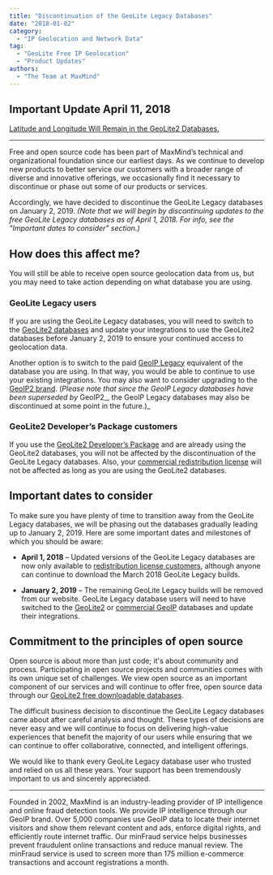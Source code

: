 ```yaml
---
title: "Discontinuation of the GeoLite Legacy Databases"
date: "2018-01-02"
category:
  - "IP Geolocation and Network Data"
tag:
  - "GeoLite Free IP Geolocation"
  - "Product Updates"
authors:
  - "The Team at MaxMind"
---
```


## Important Update April 11, 2018

[Latitude and Longitude Will Remain in the GeoLite2
Databases.](https://blog.maxmind.com/2018/04/11/we-are-listening-latitude-and-longitude-will-remain-in-geolite2-databases/)

* * *

Free and open source code has been part of MaxMind’s technical and
organizational foundation since our earliest days. As we continue to develop new
products to better service our customers with a broader range of diverse and
innovative offerings, we occasionally find it necessary to discontinue or phase
out some of our products or services.

Accordingly, we have decided to discontinue the GeoLite Legacy databases on
January 2, 2019. _(Note that we will begin by discontinuing updates to the free
GeoLite Legacy databases as of April 1, 2018. For info, see the "Important dates
to consider" section.)_

## How does this affect me?

You will still be able to receive open source geolocation data from us, but you
may need to take action depending on what database you are using.

### GeoLite Legacy users

If you are using the GeoLite Legacy databases, you will need to switch to the
[GeoLite2 databases](https://dev.maxmind.com/geoip/geoip2/geolite2/) and update
your integrations to use the GeoLite2 databases before January 2, 2019 to ensure
your continued access to geolocation data.

Another option is to switch to the paid [GeoIP
Legacy](https://dev.maxmind.com/geoip/legacy/downloadable/) equivalent of the
database you are using. In that way, you would be able to continue to use your
existing integrations. You may also want to consider upgrading to the [GeoIP2
brand](https://www.maxmind.com/en/geoip2-services-and-databases). (_Please note
that since the GeoIP Legacy databases have been superseded by_ GeoIP2_, the
GeoIP Legacy databases may also be discontinued at some point in the future.)_

### GeoLite2 Developer’s Package customers

If you use the [GeoLite2 Developer’s
Package](https://www.maxmind.com/en/geolite2-developer-package) and are already
using the GeoLite2 databases, you will not be affected by the discontinuation of
the GeoLite Legacy databases. Also, your [commercial redistribution
license](https://www.maxmind.com/en/geolite-commercial-redistribution-license)
will not be affected as long as you are using the GeoLite2 databases.

## Important dates to consider

To make sure you have plenty of time to transition away from the GeoLite Legacy
databases, we will be phasing out the databases gradually leading up to January
2, 2019. Here are some important dates and milestones of which you should be
aware:

- **April 1, 2018** – Updated versions of the GeoLite Legacy databases are now
only available to [redistribution license
customers](https://www.maxmind.com/en/geolite-commercial-redistribution-license),
although anyone can continue to download the March 2018 GeoLite Legacy builds.

- **January 2, 2019** – The remaining GeoLite Legacy builds will be removed from
our website. GeoLite Legacy database users will need to have switched to the
[GeoLite2](https://dev.maxmind.com/geoip/geoip2/geolite2/) or [commercial
GeoIP](https://www.maxmind.com/en/geoip2-services-and-databases) databases and
update their integrations.

## Commitment to the principles of open source

Open source is about more than just code; it's about community and process.
Participating in open source projects and communities comes with its own unique
set of challenges. We view open source as an important component of our services
and will continue to offer free, open source data through our [GeoLite2 free
downloadable databases](https://dev.maxmind.com/geoip/geoip2/geolite2/).

The difficult business decision to discontinue the GeoLite Legacy databases came
about after careful analysis and thought. These types of decisions are never
easy and we will continue to focus on delivering high-value experiences that
benefit the majority of our users while ensuring that we can continue to offer
collaborative, connected, and intelligent offerings.

We would like to thank every GeoLite Legacy database user who trusted and relied
on us all these years. Your support has been tremendously important to us and
sincerely appreciated.

* * *

Founded in 2002, MaxMind is an industry-leading provider of IP intelligence and
online fraud detection tools. We provide IP intelligence through our GeoIP
brand. Over 5,000 companies use GeoIP data to locate their internet visitors and
show them relevant content and ads, enforce digital rights, and efficiently
route internet traffic.  Our minFraud service helps businesses prevent
fraudulent online transactions and reduce manual review. The minFraud service is
used to screen more than 175 million e-commerce transactions and account
registrations a month.

